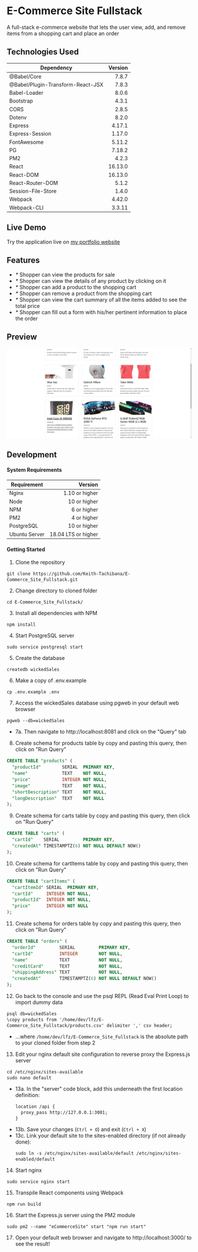 # E-Commerce Site Fullstack
A full-stack e-commerce website that lets the user view, add, and remove items from a shopping cart and place an order
## Technologies Used
|             Dependency             |   Version   |
|------------------------------------|------------:|
| @Babel/Core                        |    7.8.7    |
| @Babel/Plugin-Transform-React-JSX  |    7.8.3    |
| Babel-Loader                       |    8.0.6    |
| Bootstrap                          |    4.3.1    |
| CORS                               |    2.8.5    |
| Dotenv                             |    8.2.0    |
| Express                            |    4.17.1   |
| Express-Session                    |    1.17.0   |
| FontAwesome                        |    5.11.2   |
| PG                                 |    7.18.2   |
| PM2                                |    4.2.3    |
| React                              |   16.13.0   |
| React-DOM                          |   16.13.0   |
| React-Router-DOM                   |    5.1.2    |
| Session-File-Store                 |    1.4.0    |
| Webpack                            |    4.42.0   |
| Webpack-CLI                        |    3.3.11   |
## Live Demo
Try the application live on [my portfolio website](https://ecommerce.keith-tachibana.com/)
## Features
- _*_ Shopper can view the products for sale
- _*_ Shopper can view the details of any product by clicking on it
- _*_ Shopper can add a product to the shopping cart
- _*_ Shopper can remove a product from the shopping cart
- _*_ Shopper can view the cart summary of all the items added to see the total price
- _*_ Shopper can fill out a form with his/her pertinent information to place the order
## Preview
![E-Commerce Site Fullstack Preview](preview.gif "E-Commerce Site Fullstack Preview")
## Development
#### System Requirements
|   Requirement   |       Version       |
|-----------------|--------------------:|
| Nginx           |    1.10 or higher   |
| Node            |     10 or higher    |
| NPM             |     6 or higher     |
| PM2             |      4 or higher    |
| PostgreSQL      |     10 or higher    |
| Ubuntu Server   | 18.04 LTS or higher |
#### Getting Started
1. Clone the repository
  ```shell
  git clone https://github.com/Keith-Tachibana/E-Commerce_Site_Fullstack.git
  ```
2. Change directory to cloned folder
  ```shell
  cd E-Commerce_Site_Fullstack/
  ```
3. Install all dependencies with NPM
  ```shell
  npm install
  ```
4. Start PostgreSQL server
  ```shell
  sudo service postgresql start
  ```
5. Create the database
  ```shell
  createdb wickedSales
  ```
6. Make a copy of .env.example
  ```shell
  cp .env.example .env
  ```
7. Access the wickedSales database using pgweb in your default web browser
  ```shell
  pgweb --db=wickedSales
  ```
  - 7a. Then navigate to http://localhost:8081 and click on the "Query" tab
8. Create schema for products table by copy and pasting this query, then click on "Run Query"
  ```sql
  CREATE TABLE "products" (
    "productId"        SERIAL  PRIMARY KEY,
    "name"             TEXT    NOT NULL,
    "price"            INTEGER NOT NULL,
    "image"            TEXT    NOT NULL,
    "shortDescription" TEXT    NOT NULL,
    "longDescription"  TEXT    NOT NULL
  );
  ```
9. Create schema for carts table by copy and pasting this query, then click on "Run Query"
  ```sql
  CREATE TABLE "carts" (
    "cartId"    SERIAL         PRIMARY KEY,
    "createdAt" TIMESTAMPTZ(6) NOT NULL DEFAULT NOW()
  );
  ```
10. Create schema for cartItems table by copy and pasting this query, then click on "Run Query"
  ```sql
  CREATE TABLE "cartItems" (
    "cartItemId" SERIAL  PRIMARY KEY,
    "cartId"     INTEGER NOT NULL,
    "productId"  INTEGER NOT NULL,
    "price"      INTEGER NOT NULL
  );
  ```
11. Create schema for orders table by copy and pasting this query, then click on "Run Query"
  ```sql
  CREATE TABLE "orders" (
    "orderId"         SERIAL         PRIMARY KEY,
    "cartId"          INTEGER        NOT NULL,
    "name"            TEXT           NOT NULL,
    "creditCard"      TEXT           NOT NULL,
    "shippingAddress" TEXT           NOT NULL,
    "createdAt"       TIMESTAMPTZ(6) NOT NULL DEFAULT NOW()
  );
  ```
12. Go back to the console and use the psql REPL (Read Eval Print Loop) to import dummy data
  ```shell
  psql db=wickedSales
  \copy products from '/home/dev/lfz/E-Commerce_Site_Fullstack/products.csv' delimiter ',' csv header;
  ```
  - ...where `/home/dev/lfz/E-Commerce_Site_Fullstack` is the absolute path to your cloned folder from step 2
13. Edit your nginx default site configuration to reverse proxy the Express.js server
  ```shell
  cd /etc/nginx/sites-available
  sudo nano default
  ```
   - 13a. In the "server" code block, add this underneath the first location definition:
        ```shell
        location /api {
          proxy_pass http://127.0.0.1:3001;
        }
        ```
   - 13b. Save your changes (`Ctrl + O`) and exit (`Ctrl + X`)
   - 13c. Link your default site to the sites-enabled directory (if not already done):
        ```shell
        sudo ln -s /etc/nginx/sites-available/default /etc/nginx/sites-enabled/default
        ```
14. Start nginx
  ```shell
  sudo service nginx start
  ```
15. Transpile React components using Webpack
  ```shell
  npm run build
  ```
16. Start the Express.js server using the PM2 module
  ```shell
  sudo pm2 --name "eCommerceSite" start "npm run start"
  ```
17. Open your default web browser and navigate to http://localhost:3000/ to see the result!
